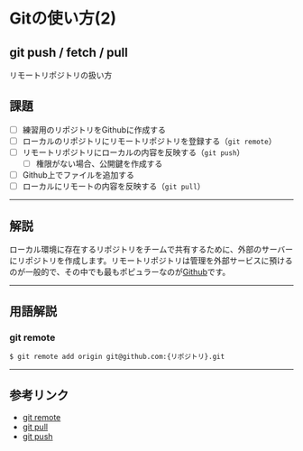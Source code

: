 # Gitの使い方(2)
## git push / fetch / pull

リモートリポジトリの扱い方

## 課題

- [ ] 練習用のリポジトリをGithubに作成する
- [ ] ローカルのリポジトリにリモートリポジトリを登録する（`git remote`）
- [ ] リモートリポジトリにローカルの内容を反映する（`git push`）
	- [ ] 権限がない場合、公開鍵を作成する
- [ ] Github上でファイルを追加する
- [ ] ローカルにリモートの内容を反映する（`git pull`）

---

## 解説

ローカル環境に存在するリポジトリをチームで共有するために、外部のサーバーにリポジトリを作成します。リモートリポジトリは管理を外部サービスに預けるのが一般的で、その中でも最もポピュラーなのが[Github](https://github.com)です。

---

## 用語解説

### git remote

```sh
$ git remote add origin git@github.com:{リポジトリ}.git
```

---

## 参考リンク

- [git remote](http://www.backlog.jp/git-guide/reference/remote.html)
- [git pull](http://www.backlog.jp/git-guide/reference/remote.html)
- [git push](http://www.backlog.jp/git-guide/reference/remote.html)